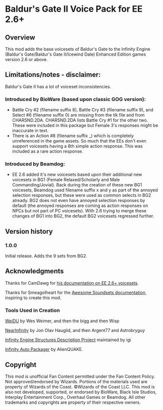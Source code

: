 # Baldur's Gate II Voice Pack for EE 2.6+

## Overview
This mod adds the base voicesets of Baldur's Gate to the Infinity Engine (Baldur's Gate/Baldur's Gate II/Icewind Dale) Enhanced Edition games version 2.6 or above.

## Limitations/notes - disclaimer:
Baldur's Gate II has a lot of voiceset inconsistencies.
### Introduced by BioWare (based upon classic GOG version):
 - Battle Cry #2 (filename suffix 8), Battle Cry #3 (filename suffix 9), and Select #6 (filename suffix 0) are missing from the tlk file and from CHARSND.2DA. CHARSND.2DA lists Battle Cry #1 for the other two. These were included in this package but Female 3's responses might be inaccurate in text.
 - There is an Action #8 (filename suffix _) which is completely unreferenced in the game assets. So much that the EEs don't even support voicesets having a 8th simple action response. This was included as a rare action response.
### Introduced by Beamdog:
 - EE 2.6 added it's new voicesets based upon their additional new voicesets in BG1 (Female Relaxed/Scholarly and Male Commanding/Jovial). Back during the creation of these new BG1 voicesets, Beamdog used filename suffix x and y as part of the annoyed selection responses, but these were used as common selects in BG2 already. BG2 does not even have annoyed selection responses by default (the annoyed responses are coming as action responses on NPCs but not part of PC voicesets). With 2.6 trying to merge these changes of BG1 into BG2, the default BG2 voicesets regressed further.

## Version history
### 1.0.0
Initial release.
Adds the 9 sets from BG2.

## Acknowledgments
Thanks for CamDawg for [his documentation on EE 2.6+ voicesets](https://github.com/Gibberlings3/EE_soundset_tool).

Thanks for Smeagolheart for the [Awesome Soundsets documentation](https://forums.beamdog.com/discussion/38319/mods-awesome-soundsets-mods-master-thread-custom-soundsets-for-bgee-bg2ee-and-iwdee/p1), inspiring to create this mod.

### Tools Used in Creation
[WeiDU](http://www.weidu.org) by Wes Weimer, and then the bigg and then Wisp

[NearInfinity](https://github.com/NearInfinityBrowser/NearInfinity) by Jon Olav Hauglid, and then Argent77 and Astrobryguy

[Infinity Engine Structures Description Project](http://iesdp.gibberlings3.net) maintained by igi

[Infinity Auto Packager](https://www.gibberlings3.net/forums/topic/31131-infinity-auto-packager-automatically-generate-mod-packages-when-you-publish-a-release) by AlienQUAKE.


## Copyright
This mod is unofficial Fan Content permitted under the Fan Content Policy. Not approved/endorsed by Wizards. Portions of the materials used are property of Wizards of the Coast. ©Wizards of the Coast LLC. This mod is also not developed, supported, or endorsed by BioWare, Black Isle Studios, Interplay Entertainment Corp., Overhaul Games or Beamdog. All other trademarks and copyrights are property of their respective owners.
